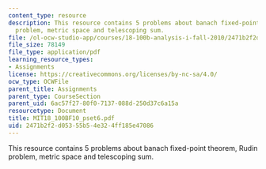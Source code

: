 ```yaml
---
content_type: resource
description: This resource contains 5 problems about banach fixed-point theorem, Rudin
  problem, metric space and telescoping sum.
file: /ol-ocw-studio-app/courses/18-100b-analysis-i-fall-2010/2471b2f2d05355b54e324ff185e47086_MIT18_100BF10_pset6.pdf
file_size: 78149
file_type: application/pdf
learning_resource_types:
- Assignments
license: https://creativecommons.org/licenses/by-nc-sa/4.0/
ocw_type: OCWFile
parent_title: Assignments
parent_type: CourseSection
parent_uid: 6ac57f27-80f0-7137-088d-250d37c6a15a
resourcetype: Document
title: MIT18_100BF10_pset6.pdf
uid: 2471b2f2-d053-55b5-4e32-4ff185e47086
---
```

This resource contains 5 problems about banach fixed-point theorem, Rudin problem, metric space and telescoping sum.